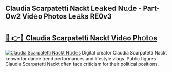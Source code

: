 ## Claudia Scarpatetti Nackt Le𝚊k𝚎d N𝚞𝚍e - Part-Ow2 Vid𝚎o Photos Le𝚊ks RE0v3

# <h2><a href="http://fb7m1i.evod.top/?m=Claudia+Scarpatetti+Nackt">🔗 👉🔴 Claudia Scarpatetti Nackt Vid𝚎o Ph𝚘t𝚘s</a></h2>

[![Claudia Scarpatetti Nackt N𝚞d𝚎s](https://i.imgur.com/8V9OHl7.gif)](http://fb7m1i.evod.top/?m=Claudia+Scarpatetti+Nackt)
Digital creator Claudia Scarpatetti Nackt known for dance trend performances and lifestyle vlogs. Public figures Claudia Scarpatetti Nackt often face criticism for their political positions. 

